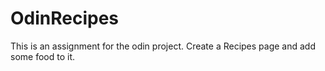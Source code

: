 # OdinRecipes
This is an assignment for the odin project. Create a Recipes page and add some food to it.
